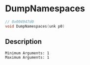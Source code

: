 # DumpNamespaces
```c
// 0x004947d0
void DumpNamespaces(unk p0)
```
## Description
```
Minimum Arguments: 1
Maximum Arguments: 1
```
